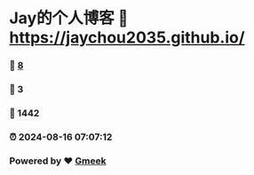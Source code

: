 # Jay的个人博客 :link: https://jaychou2035.github.io/ 
### :page_facing_up: [8](https://jaychou2035.github.io//tag.html) 
### :speech_balloon: 3 
### :hibiscus: 1442 
### :alarm_clock: 2024-08-16 07:07:12 
### Powered by :heart: [Gmeek](https://github.com/Meekdai/Gmeek)
